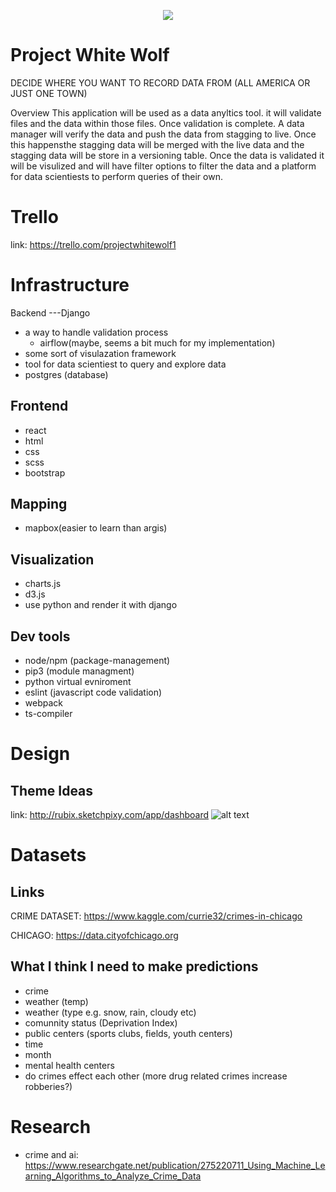 

<p align="center"> 
<img src="https://encrypted-tbn0.gstatic.com/images?q=tbn:ANd9GcTroD3q1B2TwnZQ7BR785ZHvEQUZg2loGzJTQmjCsoFOYX0obwz">
</p>

# Project White Wolf

DECIDE WHERE YOU WANT TO RECORD DATA FROM (ALL AMERICA OR JUST ONE TOWN)

Overview
This application will be used as a data anyltics tool. it will validate files and the data within those files. Once validation is complete. A data manager will verify the data and push the data from stagging to live. Once this happensthe stagging data will be merged with the live data and the stagging data will be store in a versioning table. Once the data is validated it will be visulized and will have filter options to filter the data and a platform for data scientiests to perform queries of their own. 

# Trello

link: https://trello.com/projectwhitewolf1

# Infrastructure 

Backend 
---Django
- a way to handle validation process
  - airflow(maybe, seems a bit much for my implementation)
- some sort of visulazation framework
- tool for data scientiest to query and explore data
- postgres (database)

Frontend
---
- react
- html
- css
- scss
- bootstrap

Mapping
---
- mapbox(easier to learn than argis)

Visualization
---
- charts.js
- d3.js
- use python and render it with django

Dev tools
---
- node/npm (package-management)
- pip3 (module managment)
- python virtual evniroment
- eslint (javascript code validation)
- webpack
- ts-compiler

# Design

Theme Ideas
---
link: http://rubix.sketchpixy.com/app/dashboard
![alt text](https://d85wutc1n854v.cloudfront.net/live/products/600x375/WB09498FH.png?v=4.1.0)

# Datasets 

Links
---
CRIME DATASET: https://www.kaggle.com/currie32/crimes-in-chicago

CHICAGO: https://data.cityofchicago.org

What I think I need to make predictions
---

- crime
- weather (temp)
- weather (type e.g. snow, rain, cloudy etc)
- comunnity status (Deprivation Index)
- public centers (sports clubs, fields, youth centers)
- time
- month
- mental health centers
- do crimes effect each other (more drug related crimes increase robberies?) 


# Research

- crime and ai: https://www.researchgate.net/publication/275220711_Using_Machine_Learning_Algorithms_to_Analyze_Crime_Data
